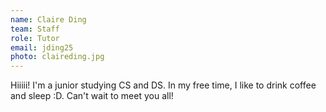 ```yaml
---
name: Claire Ding
team: Staff
role: Tutor
email: jding25
photo: claireding.jpg
---
```


Hiiiii! I'm a junior studying CS and DS. In my free time, I like to drink coffee and sleep :D.  Can't wait to meet you all!